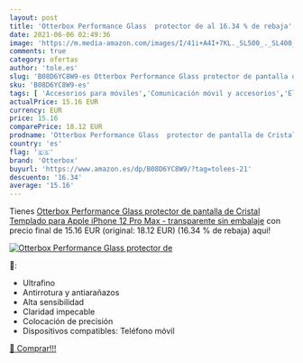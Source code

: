 ```yaml
---
layout: post
title: 'Otterbox Performance Glass  protector de al 16.34 % de rebaja'
date: 2021-06-06 02:49:36
image: 'https://m.media-amazon.com/images/I/41i+A4I+7KL._SL500_._SL400_.jpg'
comments: true
category: ofertas
author: 'tole.es'
slug: 'B08D6YC8W9-es Otterbox Performance Glass protector de pantalla de...'
sku: 'B08D6YC8W9-es'
tags: [ 'Accesorios para móviles','Comunicación móvil y accesorios','Electrónica','Mantenimiento, cuidado y reparaciones de teléfonos móviles','Protectores de pantalla para móviles','apple','iphone','otterbox', ]
actualPrice: 15.16 EUR
currency: EUR
price: 15.16
comparePrice: 18.12 EUR
prodname: 'Otterbox Performance Glass  protector de pantalla de Cristal Templado para Apple iPhone 12 Pro Max - transparente  sin embalaje'
country: 'es'
flag: '🇪🇸'
brand: 'Otterbox'
buyurl: 'https://www.amazon.es/dp/B08D6YC8W9/?tag=tolees-21'
descuento: '16.34'
average: '15.16'
---
```


Tienes [Otterbox Performance Glass  protector de pantalla de Cristal Templado para Apple iPhone 12 Pro Max - transparente  sin embalaje](https://www.amazon.es/dp/B08D6YC8W9/?tag=tolees-21) con precio final de  15.16 EUR (original: 18.12 EUR) (16.34 %  de rebaja) aqui!

[![Otterbox Performance Glass  protector de](https://m.media-amazon.com/images/I/41i+A4I+7KL._SL500_._SL400_.jpg)](https://www.amazon.es/dp/B08D6YC8W9/?tag=tolees-21)

🔎:

- Ultrafino
- Antirrotura y antiarañazos
- Alta sensibilidad
- Claridad impecable
- Colocación de precisión
- Dispositivos compatibles: Teléfono móvil

[🛒 Comprar!!!](https://www.amazon.es/dp/B08D6YC8W9/?tag=tolees-21)

